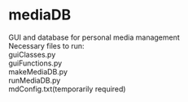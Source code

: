 # mediaDB
GUI and database for personal media management  
Necessary files to run:  
guiClasses.py  
guiFunctions.py  
makeMediaDB.py  
runMediaDB.py  
mdConfig.txt(temporarily required)
